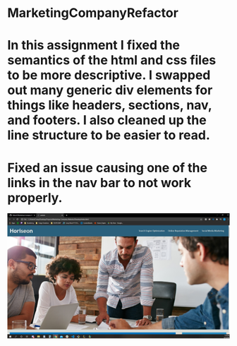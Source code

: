 # MarketingCompanyRefactor

# In this assignment I fixed the semantics of the html and css files to be more descriptive. I swapped out many generic div elements for things like headers, sections, nav, and footers. I also cleaned up the line structure to be easier to read. 

# Fixed an issue causing one of the links in the nav bar to not work properly.

![](Develop/assets/images/SEO-refactor-ss.jpg)
